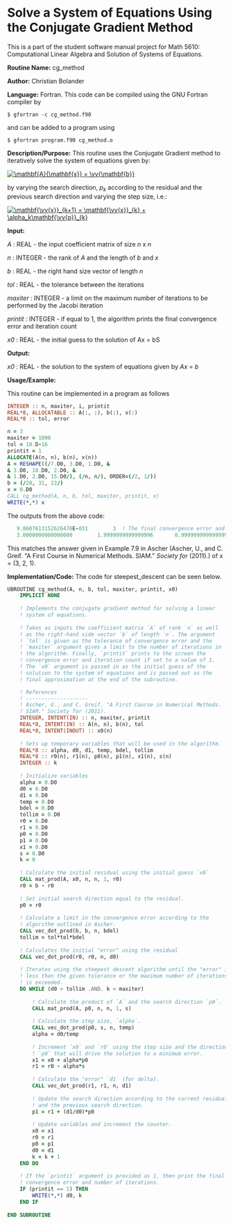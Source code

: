 # Solve a System of Equations Using the Conjugate Gradient Method

This is a part of the student software manual project for Math 5610: Computational Linear Algebra and Solution of Systems of Equations. 

**Routine Name:**          cg_method

**Author:** Christian Bolander

**Language:** Fortran. This code can be compiled using the GNU Fortran compiler by

```$ gfortran -c cg_method.f90```

and can be added to a program using

```$ gfortran program.f90 cg_method.o ``` 

**Description/Purpose:** This routine uses the Conjugate Gradient method to iteratively solve the system of equations given by:

<a href="https://www.codecogs.com/eqnedit.php?latex=\mathbf{A}{\mathbf{x}}&space;=&space;\vv{\mathbf{b}}" target="_blank"><img src="https://latex.codecogs.com/gif.latex?\mathbf{A}{\mathbf{x}}&space;=&space;\vv{\mathbf{b}}" title="\mathbf{A}{\mathbf{x}} = \vv{\mathbf{b}}" /></a>

by varying the search direction, *p<sub>k</sub>* according to the residual and the previous search direction and varying the step size, i.e.:

<a href="https://www.codecogs.com/eqnedit.php?latex=\mathbf{\vv{x}}_{k&plus;1}&space;=&space;\mathbf{\vv{x}}_{k}&space;&plus;&space;\alpha_k\mathbf{\vv{p}}_{k}" target="_blank"><img src="https://latex.codecogs.com/gif.latex?\mathbf{\vv{x}}_{k&plus;1}&space;=&space;\mathbf{\vv{x}}_{k}&space;&plus;&space;\alpha_k\mathbf{\vv{p}}_{k}" title="\mathbf{\vv{x}}_{k+1} = \mathbf{\vv{x}}_{k} + \alpha_k\mathbf{\vv{p}}_{k}" /></a>

**Input:** 

*A* : REAL - the input coefficient matrix of size *n* x *n*

*n* : INTEGER - the rank of *A* and the length of *b* and *x*

*b* : REAL - the right hand size vector of length *n*

*tol* : REAL - the tolerance between the iterations

*maxiter* : INTEGER - a limit on the maximum number of iterations to be performed by the Jacobi iteration

*printit* : INTEGER - if equal to 1, the algorithm prints the final convergence error and iteration count

*x0* : REAL - the initial guess to the solution of Ax = bS

**Output:** 

*x0* : REAL - the solution to the system of equations given by *Ax* = *b*

**Usage/Example:**

This routine can be implemented in a program as follows

```fortran
INTEGER :: n, maxiter, i, printit
REAL*8, ALLOCATABLE :: A(:, :), b(:), x(:)
REAL*8 :: tol, error

n = 3
maxiter = 1000
tol = 10.D-16
printit = 1
ALLOCATE(A(n, n), b(n), x(n))
A = RESHAPE((/7.D0, 3.D0, 1.D0, &
& 3.D0, 10.D0, 2.D0, &
& 1.D0, 2.D0, 15.D0/), (/n, n/), ORDER=(/2, 1/))
b = (/28, 31, 22/)
x = 0.D0
CALL cg_method(A, n, b, tol, maxiter, printit, x)
WRITE(*,*) x
```

The outputs from the above code:

```fortran
   9.8607613152626476E-031        3  ! The final convergence error and number of iterations.
   3.0000000000000000        1.9999999999999996       0.99999999999999989  
```

This matches the answer given in Example 7.9 in Ascher (Ascher, U., and C. Greif. "A First Course in Numerical Methods. SIAM." *Society for* (2011).) of x = (3, 2, 1).

**Implementation/Code:** The code for steepest_descent can be seen below.

```fortran
UBROUTINE cg_method(A, n, b, tol, maxiter, printit, x0)
	IMPLICIT NONE
	
	! Implements the conjugate gradient method for solving a linear
	! system of equations.
	
	! Takes as inputs the coefficient matrix `A` of rank `n` as well
	! as the right-hand side vector `b` of length `n`. The argument
	! `tol` is given as the tolerance of convergence error and the
	! `maxiter` argument gives a limit to the number of iterations in
	! the algorithm. Finally, `printit` prints to the screen the
	! convergence error and iteration count if set to a value of 1.
	! The `x0` argument is passed in as the initial guess of the
	! solution to the system of equations and is passed out as the
	! final approximation at the end of the subroutine.

	! References
	! --------------------
	! Ascher, U., and C. Greif. "A First Course in Numerical Methods.
	! SIAM." Society for (2011).
	INTEGER, INTENT(IN) :: n, maxiter, printit
	REAL*8, INTENT(IN) :: A(n, n), b(n), tol
	REAL*8, INTENT(INOUT) :: x0(n)
	
	! Sets up temporary variables that will be used in the algorithm.
	REAL*8 :: alpha, d0, d1, temp, bdel, tollim
	REAL*8 :: r0(n), r1(n), p0(n), p1(n), x1(n), s(n)
	INTEGER :: k
	
	! Initialize variables
	alpha = 0.D0
	d0 = 0.D0
	d1 = 0.D0
	temp = 0.D0
	bdel = 0.D0
	tollim = 0.D0
	r0 = 0.D0
	r1 = 0.D0
	p0 = 0.D0
	p1 = 0.D0
	x1 = 0.D0
	s = 0.D0
	k = 0
	
	! Calculate the initial residual using the initial guess `x0`
	CALL mat_prod(A, x0, n, n, 1, r0)
	r0 = b - r0
	
	! Set initial search direction equal to the residual.	
	p0 = r0
	
	! Calculate a limit in the convergence error according to the
	! algorithm outlined in Ascher.
	CALL vec_dot_prod(b, b, n, bdel)
	tollim = tol*tol*bdel
	
	! Calculates the initial "error" using the residual
	CALL vec_dot_prod(r0, r0, n, d0)
	
	! Iterates using the steepest descent algorithm until the "error" is
	! less than the given tolerance or the maximum number of iterations
	! is exceeded.
	DO WHILE (d0 > tollim .AND. k < maxiter)
	
		! Calculate the product of `A` and the search direction `p0`.
		CALL mat_prod(A, p0, n, n, 1, s)
		
		! Calculate the step size, `alpha`.
		CALL vec_dot_prod(p0, s, n, temp)
		alpha = d0/temp
		
		! Increment `x0` and `r0` using the step size and the direction
		! `p0` that will drive the solution to a minimum error.
		x1 = x0 + alpha*p0
		r1 = r0 - alpha*s
		
		! Calculate the "error" `d1` (for delta).
		CALL vec_dot_prod(r1, r1, n, d1)
		
		! Update the search direction according to the current residual
		! and the previous search direction.
		p1 = r1 + (d1/d0)*p0
		
		! Update variables and increment the counter.
		x0 = x1
		r0 = r1
		p0 = p1
		d0 = d1
		k = k + 1
	END DO
	
	! If the `printit` argument is provided as 1, then print the final
	! convergence error and number of iterations.
	IF (printit == 1) THEN
		WRITE(*,*) d0, k
	END IF
	
END SUBROUTINE
```
